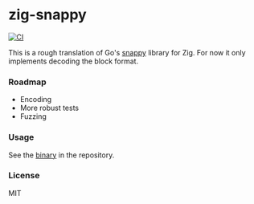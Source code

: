 # zig-snappy
[![CI](https://github.com/gsquire/zig-snappy/workflows/CI/badge.svg)](https://github.com/gsquire/zig-snappy/actions)

This is a rough translation of Go's [snappy](https://github.com/golang/snappy) library for Zig.
For now it only implements decoding the block format.

### Roadmap
- Encoding
- More robust tests
- Fuzzing

### Usage
See the [binary](main.zig) in the repository.

### License
MIT
